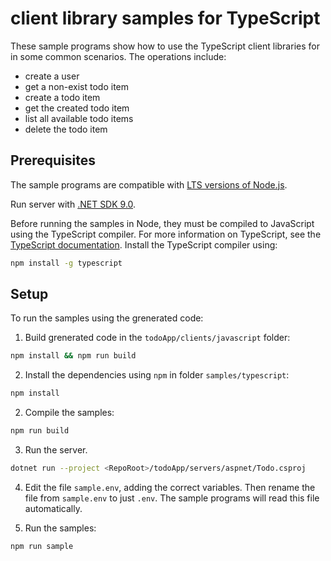 # client library samples for TypeScript 

These sample programs show how to use the TypeScript client libraries for in some common scenarios.
The operations include:

- create a user
- get a non-exist todo item
- create a todo item
- get the created todo item
- list all available todo items
- delete the todo item

## Prerequisites

The sample programs are compatible with [LTS versions of Node.js](https://github.com/nodejs/release#release-schedule).

Run server with [.NET SDK 9.0](https://dotnet.microsoft.com/en-us/download/dotnet/9.0).

Before running the samples in Node, they must be compiled to JavaScript using the TypeScript compiler. For more information on TypeScript, see the [TypeScript documentation](https://www.typescriptlang.org/docs/home.html). Install the TypeScript compiler using:


```bash
npm install -g typescript
```

## Setup

To run the samples using the grenerated code:

1. Build grenerated code in the `todoApp/clients/javascript` folder:

```bash
npm install && npm run build
```
2. Install the dependencies using `npm` in folder `samples/typescript`:

```bash
npm install
```
2. Compile the samples:

```bash
npm run build
```

3. Run the server.

```bash
dotnet run --project <RepoRoot>/todoApp/servers/aspnet/Todo.csproj
```

4. Edit the file `sample.env`, adding the correct variables. Then rename the file from `sample.env` to just `.env`. The sample programs will read this file automatically.

5. Run the samples:

```bash
npm run sample
```
